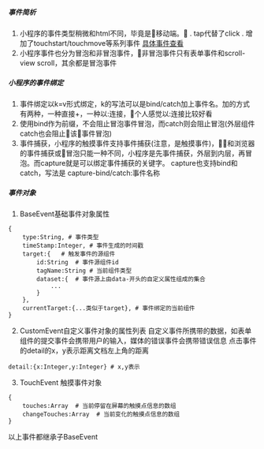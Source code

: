 ##### 事件简析
1. 小程序的事件类型稍微和html不同，毕竟是移动端。
. tap代替了click
. 增加了touchstart/touchmove等系列事件  [具体事件查看](https://developers.weixin.qq.com/miniprogram/dev/framework/view/wxml/event.html)
2. 小程序事件也分为冒泡和非冒泡事件，非冒泡事件只有表单事件和scroll-view scroll，其余都是冒泡事件

##### 小程序的事件绑定
1. 事件绑定以k=v形式绑定，k的写法可以是bind/catch加上事件名。加的方式有两种，一种直接+，一种以:连接，个人感觉以:连接比较好看
2. 使用bind作为前缀，不会阻止冒泡事件冒泡，而catch则会阻止冒泡(外层组件catch也会阻止该事件冒泡)
3. 事件捕获，小程序的触摸事件支持事件捕获(注意，是触摸事件)，和浏览器的事件捕获或冒泡只能一种不同，小程序是先事件捕获，外层到内层，再冒泡。而capture就是可以绑定事件捕获的关键字。
capture也支持bind和catch，写法是 capture-bind/catch:事件名称

##### 事件对象

1. BaseEvent基础事件对象属性

```
{
    type:String, # 事件类型
    timeStamp:Integer, # 事件生成的时间戳
    target:{   # 触发事件的源组件
        id:String  # 事件源组件id
        tagName:String # 当前组件类型
        dataset:{  # 事件源上由data-开头的自定义属性组成的集合
            ... 
        }
    },
    currentTarget:{...类似于target}, # 事件绑定的当前组件
}
```
2. CustomEvent自定义事件对象的属性列表
自定义事件所携带的数据，如表单组件的提交事件会携带用户的输入，媒体的错误事件会携带错误信息
点击事件的detail的x，y表示距离文档左上角的距离
```
detail:{x:Integer,y:Integer} # x,y表示
```
3. TouchEvent 触摸事件对象
```
{
    touches:Array  # 当前停留在屏幕的触摸点信息的数组
    changeTouches:Array  # 当前变化的触摸点信息的数组
}
```
以上事件都继承子BaseEvent